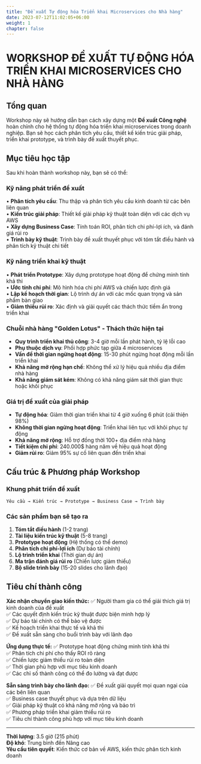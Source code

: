 ```yaml
---
title: "Đề xuất Tự động hóa Triển khai Microservices cho Nhà hàng"
date: 2023-07-12T11:02:05+06:00
weight: 1
chapter: false
---
```


# WORKSHOP ĐỀ XUẤT TỰ ĐỘNG HÓA TRIỂN KHAI MICROSERVICES CHO NHÀ HÀNG

## Tổng quan

Workshop này sẽ hướng dẫn bạn cách xây dựng một **Đề xuất Công nghệ** hoàn chỉnh cho hệ thống tự động hóa triển khai microservices trong doanh nghiệp. Bạn sẽ học cách phân tích yêu cầu, thiết kế kiến trúc giải pháp, triển khai prototype, và trình bày đề xuất thuyết phục.

## Mục tiêu học tập

Sau khi hoàn thành workshop này, bạn sẽ có thể:

### **Kỹ năng phát triển đề xuất**
• **Phân tích yêu cầu**: Thu thập và phân tích yêu cầu kinh doanh từ các bên liên quan  
• **Kiến trúc giải pháp**: Thiết kế giải pháp kỹ thuật toàn diện với các dịch vụ AWS  
• **Xây dựng Business Case**: Tính toán ROI, phân tích chi phí-lợi ích, và đánh giá rủi ro  
• **Trình bày kỹ thuật**: Trình bày đề xuất thuyết phục với tóm tắt điều hành và phân tích kỹ thuật chi tiết  

### **Kỹ năng triển khai kỹ thuật**
• **Phát triển Prototype**: Xây dựng prototype hoạt động để chứng minh tính khả thi  
• **Ước tính chi phí**: Mô hình hóa chi phí AWS và chiến lược định giá  
• **Lập kế hoạch thời gian**: Lộ trình dự án với các mốc quan trọng và sản phẩm bàn giao  
• **Giảm thiểu rủi ro**: Xác định và giải quyết các thách thức tiềm ẩn trong triển khai  

### **Chuỗi nhà hàng "Golden Lotus" - Thách thức hiện tại**
- **Quy trình triển khai thủ công**: 3-4 giờ mỗi lần phát hành, tỷ lệ lỗi cao
- **Phụ thuộc dịch vụ**: Phối hợp phức tạp giữa 4 microservices
- **Vấn đề thời gian ngừng hoạt động**: 15-30 phút ngừng hoạt động mỗi lần triển khai  
- **Khả năng mở rộng hạn chế**: Không thể xử lý hiệu quả nhiều địa điểm nhà hàng
- **Khả năng giám sát kém**: Không có khả năng giám sát thời gian thực hoặc khôi phục

### **Giá trị đề xuất của giải pháp**
- **Tự động hóa**: Giảm thời gian triển khai từ 4 giờ xuống 6 phút (cải thiện 98%)
- **Không thời gian ngừng hoạt động**: Triển khai liên tục với khôi phục tự động
- **Khả năng mở rộng**: Hỗ trợ đồng thời 100+ địa điểm nhà hàng  
- **Tiết kiệm chi phí**: 240.000$ hàng năm về hiệu quả hoạt động
- **Giảm rủi ro**: Giảm 95% sự cố liên quan đến triển khai

## Cấu trúc & Phương pháp Workshop

### **Khung phát triển đề xuất**
```
Yêu cầu → Kiến trúc → Prototype → Business Case → Trình bày
```

### **Các sản phẩm bạn sẽ tạo ra**
1. **Tóm tắt điều hành** (1-2 trang)
2. **Tài liệu kiến trúc kỹ thuật** (5-8 trang)  
3. **Prototype hoạt động** (Hệ thống có thể demo)
4. **Phân tích chi phí-lợi ích** (Dự báo tài chính)
5. **Lộ trình triển khai** (Thời gian dự án)
6. **Ma trận đánh giá rủi ro** (Chiến lược giảm thiểu)
7. **Bộ slide trình bày** (15-20 slides cho lãnh đạo)

## Tiêu chí thành công

**Xác nhận chuyển giao kiến thức:**
✅ Người tham gia có thể giải thích giá trị kinh doanh của đề xuất  
✅ Các quyết định kiến trúc kỹ thuật được biện minh hợp lý  
✅ Dự báo tài chính có thể bảo vệ được  
✅ Kế hoạch triển khai thực tế và khả thi  
✅ Đề xuất sẵn sàng cho buổi trình bày với lãnh đạo  

**Ứng dụng thực tế:**
✅ Prototype hoạt động chứng minh tính khả thi  
✅ Phân tích chi phí cho thấy ROI rõ ràng  
✅ Chiến lược giảm thiểu rủi ro toàn diện  
✅ Thời gian phù hợp với mục tiêu kinh doanh  
✅ Các chỉ số thành công có thể đo lường và đạt được  

**Sẵn sàng trình bày cho lãnh đạo:**
✅ Đề xuất giải quyết mọi quan ngại của các bên liên quan  
✅ Business case thuyết phục và dựa trên dữ liệu  
✅ Giải pháp kỹ thuật có khả năng mở rộng và bảo trì  
✅ Phương pháp triển khai giảm thiểu rủi ro  
✅ Tiêu chí thành công phù hợp với mục tiêu kinh doanh 

---

**Thời lượng**: 3.5 giờ (215 phút)  
**Độ khó**: Trung bình đến Nâng cao  
**Yêu cầu tiên quyết**: Kiến thức cơ bản về AWS, kiến thức phân tích kinh doanh